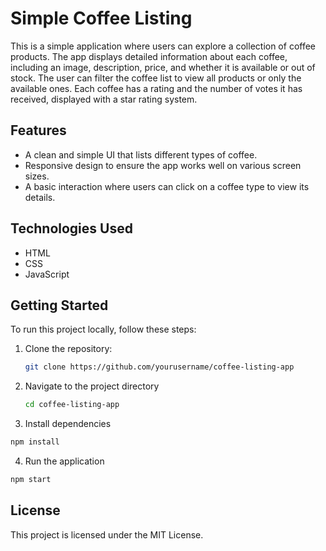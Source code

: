 # Simple Coffee Listing

This is a simple application where users can explore a collection of coffee products. The app displays detailed information about each coffee, including an image, description, price, and whether it is available or out of stock. The user can filter the coffee list to view all products or only the available ones. Each coffee has a rating and the number of votes it has received, displayed with a star rating system.

## Features

- A clean and simple UI that lists different types of coffee.
- Responsive design to ensure the app works well on various screen sizes.
- A basic interaction where users can click on a coffee type to view its details.

## Technologies Used

- HTML
- CSS
- JavaScript

## Getting Started

To run this project locally, follow these steps:

1. Clone the repository:

   ```bash
   git clone https://github.com/yourusername/coffee-listing-app
   ```
   
2. Navigate to the project directory
   ```bash
   cd coffee-listing-app
   ```
   
3. Install dependencies

```bash
npm install
```

4. Run the application

```bash
npm start
```

## License

This project is licensed under the MIT License.
